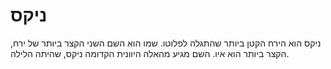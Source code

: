 # ניקס

ניקס הוא הירח הקטן ביותר שהתגלה לפלוטו. שמו הוא השם השני הקצר ביותר של ירח, הקצר
ביותר הוא איו. השם מגיע מהאלה היוונית הקדומה ניקס, שהיתה הלילה.
